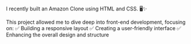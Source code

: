 I recently built an Amazon Clone using HTML and CSS. 🖥️✨

This project allowed me to dive deep into front-end development, focusing on:
✅ Building a responsive layout
✅ Creating a user-friendly interface
✅ Enhancing the overall design and structure
